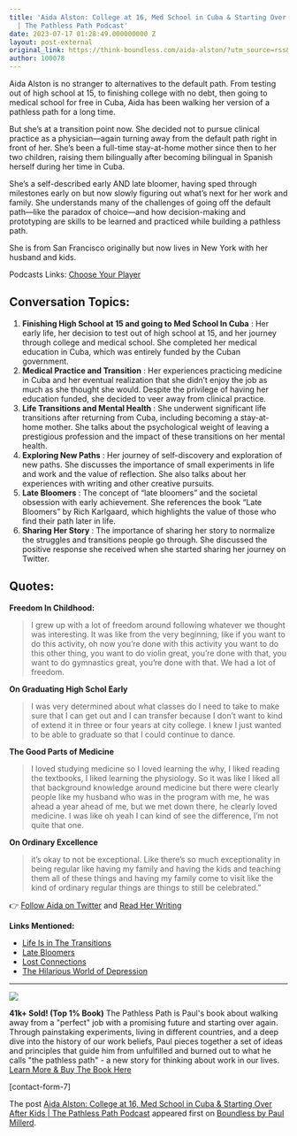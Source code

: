 ```yaml
---
title: 'Aida Alston: College at 16, Med School in Cuba & Starting Over After Kids
  | The Pathless Path Podcast'
date: 2023-07-17 01:28:49.000000000 Z
layout: post-external
original_link: https://think-boundless.com/aida-alston/?utm_source=rss&utm_medium=rss&utm_campaign=aida-alston
author: 100078
---
```


Aida Alston is no stranger to alternatives to the default path. From testing out of high school at 15, to finishing college with no debt, then going to medical school for free in Cuba, Aida has been walking her version of a pathless path for a long time.

But she’s at a transition point now. She decided not to pursue clinical practice as a physician—again turning away from the default path right in front of her. She’s been a full-time stay-at-home mother since then to her two children, raising them bilingually after becoming bilingual in Spanish herself during her time in Cuba.

She’s a self-described early AND late bloomer, having sped through milestones early on but now slowly figuring out what’s next for her work and family. She understands many of the challenges of going off the default path—like the paradox of choice—and how decision-making and prototyping are skills to be learned and practiced while building a pathless path.

She is from San Francisco originally but now lives in New York with her husband and kids.

Podcasts Links: [Choose Your Player](https://link.chtbl.com/aida)

## Conversation Topics:

1. **Finishing High School at 15 and going to Med School In Cuba** : Her early life, her decision to test out of high school at 15, and her journey through college and medical school. She completed her medical education in Cuba, which was entirely funded by the Cuban government.
2. **Medical Practice and Transition** : Her experiences practicing medicine in Cuba and her eventual realization that she didn’t enjoy the job as much as she thought she would. Despite the privilege of having her education funded, she decided to veer away from clinical practice.
3. **Life Transitions and Mental Health** : She underwent significant life transitions after returning from Cuba, including becoming a stay-at-home mother. She talks about the psychological weight of leaving a prestigious profession and the impact of these transitions on her mental health.
4. **Exploring New Paths** : Her journey of self-discovery and exploration of new paths. She discusses the importance of small experiments in life and work and the value of reflection. She also talks about her experiences with writing and other creative pursuits.
5. **Late Bloomers** : The concept of “late bloomers” and the societal obsession with early achievement. She references the book “Late Bloomers” by Rich Karlgaard, which highlights the value of those who find their path later in life.
6. **Sharing Her Story** : The importance of sharing her story to normalize the struggles and transitions people go through. She discussed the positive response she received when she started sharing her journey on Twitter.

## **Quotes:**

**Freedom In Childhood:**

> I grew up with a lot of freedom around following whatever we thought was interesting. It was like from the very beginning, like if you want to do this activity, oh now you’re done with this activity you want to do this other thing, you want to do violin great, you’re done with that, you want to do gymnastics great, you’re done with that. We had a lot of freedom.

**On Graduating High Schol Early**

> I was very determined about what classes do I need to take to make sure that I can get out and I can transfer because I don’t want to kind of extend it in three or four years at city college. I knew I just wanted to be able to graduate so that I could continue to dance.

**The Good Parts of Medicine**

> I loved studying medicine so I loved learning the why, I liked reading the textbooks, I liked learning the physiology. So it was like I liked all that background knowledge around medicine but there were clearly people like my husband who was in the program with me, he was ahead a year ahead of me, but we met down there, he clearly loved medicine. I was like oh yeah I can kind of see the difference, I’m not quite that one.

**On Ordinary Excellence**

> it’s okay to not be exceptional. Like there’s so much exceptionality in being regular like having my family and having the kids and teaching them all of these things and having my family come to visit like the kind of ordinary regular things are things to still be celebrated.”

👉 [Follow Aida on Twitter](https://twitter.com/AidaMAlston) and [Read Her Writing](https://typeshare.co/aidamalston/essays)

**Links Mentioned:**

- [Life Is in The Transitions](https://amzn.to/3c0mBv8)
- [Late Bloomers](https://amzn.to/3yxQwm6)
- [Lost Connections](https://amzn.to/3bSZXVf/)
- [The Hilarious World of Depression](https://www.hilariousworld.org/)

* * *
 ![](https://i1.wp.com/think-boundless.com/wp-content/uploads/2022/01/Picture2.png?resize=140%2C175&ssl=1)

**41k+ Sold! (Top 1% Book)** The Pathless Path is Paul's book about walking away from a "perfect" job with a promising future and starting over again. Through painstaking experiments, living in different countries, and a deep dive into the history of our work beliefs, Paul pieces together a set of ideas and principles that guide him from unfulfilled and burned out to what he calls "the pathless path" - a new story for thinking about work in our lives. [Learn More & Buy The Book Here](https://think-boundless.com/the-pathless-path/)

[contact-form-7]

The post [Aida Alston: College at 16, Med School in Cuba & Starting Over After Kids | The Pathless Path Podcast](https://think-boundless.com/aida-alston/) appeared first on [Boundless by Paul Millerd](https://think-boundless.com).

